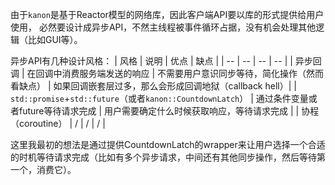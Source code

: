 由于`kanon`是基于Reactor模型的网络库，因此客户端API要以库的形式提供给用户使用，
必然要设计成异步API，不然主线程被事件循环占据，没有机会处理其他逻辑（比如GUI等）。

异步API有几种设计风格：
| 风格 | 说明 | 优点 | 缺点 |
| -- | -- | -- | -- |
| 异步回调 | 在回调中消费服务端发送的响应 | 不需要用户意识同步等待，简化操作（然而看缺点） | 如果回调嵌套层过多，那么会形成回调地狱（callback hell）|
| `std::promise`+`std::future`（或者`kanon::CountdownLatch`） | 通过条件变量或者future等待请求完成 | 用户需要确定什么时候获取响应，等待请求完成 |
| 协程（coroutine） | / | / | / |

这里我最初的想法是通过提供CountdownLatch的wrapper来让用户选择一个合适的时机等待请求完成（比如有多个异步请求，中间还有其他同步操作，然后等待第一个，消费它）。
